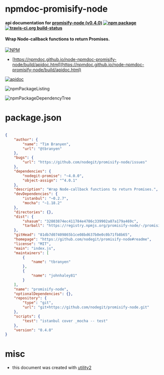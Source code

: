 # npmdoc-promisify-node

#### api documentation for  [promisify-node (v0.4.0)](https://github.com/nodegit/promisify-node#readme)  [![npm package](https://img.shields.io/npm/v/npmdoc-promisify-node.svg?style=flat-square)](https://www.npmjs.org/package/npmdoc-promisify-node) [![travis-ci.org build-status](https://api.travis-ci.org/npmdoc/node-npmdoc-promisify-node.svg)](https://travis-ci.org/npmdoc/node-npmdoc-promisify-node)

#### Wrap Node-callback functions to return Promises.

[![NPM](https://nodei.co/npm/promisify-node.png?downloads=true&downloadRank=true&stars=true)](https://www.npmjs.com/package/promisify-node)

- [https://npmdoc.github.io/node-npmdoc-promisify-node/build/apidoc.html](https://npmdoc.github.io/node-npmdoc-promisify-node/build/apidoc.html)

[![apidoc](https://npmdoc.github.io/node-npmdoc-promisify-node/build/screenCapture.buildCi.browser.%252Ftmp%252Fbuild%252Fapidoc.html.png)](https://npmdoc.github.io/node-npmdoc-promisify-node/build/apidoc.html)

![npmPackageListing](https://npmdoc.github.io/node-npmdoc-promisify-node/build/screenCapture.npmPackageListing.svg)

![npmPackageDependencyTree](https://npmdoc.github.io/node-npmdoc-promisify-node/build/screenCapture.npmPackageDependencyTree.svg)



# package.json

```json

{
    "author": {
        "name": "Tim Branyen",
        "url": "@tbranyen"
    },
    "bugs": {
        "url": "https://github.com/nodegit/promisify-node/issues"
    },
    "dependencies": {
        "nodegit-promise": "~4.0.0",
        "object-assign": "^4.0.1"
    },
    "description": "Wrap Node-callback functions to return Promises.",
    "devDependencies": {
        "istanbul": "~0.2.7",
        "mocha": "~1.18.2"
    },
    "directories": {},
    "dist": {
        "shasum": "32803874ec411784e4786c339902a87a179a469c",
        "tarball": "https://registry.npmjs.org/promisify-node/-/promisify-node-0.4.0.tgz"
    },
    "gitHead": "81db7d07409865b1ce08bd637b0e0c0b71fb8b65",
    "homepage": "https://github.com/nodegit/promisify-node#readme",
    "license": "MIT",
    "main": "index.js",
    "maintainers": [
        {
            "name": "tbranyen"
        },
        {
            "name": "johnhaley81"
        }
    ],
    "name": "promisify-node",
    "optionalDependencies": {},
    "repository": {
        "type": "git",
        "url": "git+https://github.com/nodegit/promisify-node.git"
    },
    "scripts": {
        "test": "istanbul cover _mocha -- test"
    },
    "version": "0.4.0"
}
```



# misc
- this document was created with [utility2](https://github.com/kaizhu256/node-utility2)
